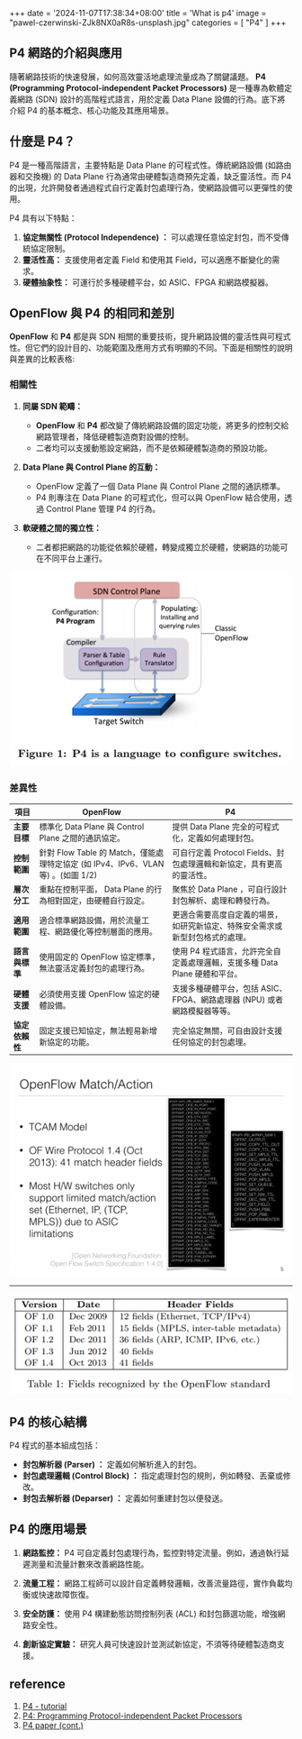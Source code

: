 +++
date = '2024-11-07T17:38:34+08:00'
title = 'What is p4'
image = "pawel-czerwinski-ZJk8NX0aR8s-unsplash.jpg"
categories = [
"P4"
]
+++

## P4 網路的介紹與應用

隨著網路技術的快速發展，如何高效靈活地處理流量成為了關鍵議題。 **P4 (Programming Protocol-independent Packet Processors)** 是一種專為軟體定義網路 (SDN) 設計的高階程式語言，用於定義 Data Plane 設備的行為。底下將介紹 P4 的基本概念、核心功能及其應用場景。

## **什麼是 P4？**

P4 是一種高階語言，主要特點是 Data Plane 的可程式性。傳統網路設備 (如路由器和交換機) 的 Data Plane 行為通常由硬體製造商預先定義，缺乏靈活性。而 P4 的出現，允許開發者通過程式自行定義封包處理行為，使網路設備可以更彈性的使用。

P4 具有以下特點：

1. **協定無關性 (Protocol Independence) ：** 可以處理任意協定封包，而不受傳統協定限制。
2. **靈活性高：** 支援使用者定義 Field 和使用其 Field，可以適應不斷變化的需求。
3. **硬體抽象性：** 可運行於多種硬體平台，如 ASIC、FPGA 和網路模擬器。

## OpenFlow 與 P4 的相同和差別

**OpenFlow** 和 **P4** 都是與 SDN 相關的重要技術，提升網路設備的靈活性與可程式性。但它們的設計目的、功能範圍及應用方式有明顯的不同。下面是相關性的說明與差異的比較表格:

### **相關性**

1. **同屬 SDN 範疇：**

   - **OpenFlow** 和 **P4** 都改變了傳統網路設備的固定功能，將更多的控制交給網路管理者，降低硬體製造商對設備的控制。
   - 二者均可以支援動態設定網路，而不是依賴硬體製造商的預設功能。

2. **Data Plane 與 Control Plane 的互動：**

   - OpenFlow 定義了一個 Data Plane 與 Control Plane 之間的通訊標準。
   - P4 則專注在 Data Plane 的可程式化，但可以與 OpenFlow 結合使用，透過 Control Plane 管理 P4 的行為。

3. **軟硬體之間的獨立性：**
   - 二者都把網路的功能從依賴於硬體，轉變成獨立於硬體，使網路的功能可在不同平台上運行。

![圖1: OpenFlow 和 P4 所運作的位置](1UMaVhT.png)

### **差異性**

| **項目**       | **OpenFlow**                                                                     | **P4**                                                                       |
| -------------- | -------------------------------------------------------------------------------- | ---------------------------------------------------------------------------- |
| **主要目標**   | 標準化 Data Plane 與 Control Plane 之間的通訊協定。                              | 提供 Data Plane 完全的可程式化，定義如何處理封包。                           |
| **控制範圍**   | 針對 Flow Table 的 Match，僅能處理特定協定 (如 IPv4、IPv6、VLAN 等) 。(如圖 1/2) | 可自行定義 Protocol Fields、封包處理邏輯和新協定，具有更高的靈活性。         |
| **層次分工**   | 重點在控制平面， Data Plane 的行為相對固定，由硬體自行設定。                     | 聚焦於 Data Plane ，可自行設計封包解析、處理和轉發行為。                     |
| **適用範圍**   | 適合標準網路設備，用於流量工程、網路優化等控制層面的應用。                       | 更適合需要高度自定義的場景，如研究新協定、特殊安全需求或新型封包格式的處理。 |
| **語言與標準** | 使用固定的 OpenFlow 協定標準，無法靈活定義封包的處理行為。                       | 使用 P4 程式語言，允許完全自定義處理邏輯，支援多種 Data Plane 硬體和平台。   |
| **硬體支援**   | 必須使用支援 OpenFlow 協定的硬體設備。                                           | 支援多種硬體平台，包括 ASIC、FPGA、網路處理器 (NPU) 或者網路模擬器等等。     |
| **協定依賴性** | 固定支援已知協定，無法輕易新增新協定的功能。                                     | 完全協定無關，可自由設計支援任何協定的封包處理。                             |

![圖2：OpenFlow 的 Match 和 Action](p4-09.png)

---

![圖3：OpenFlow 的 Header Fields 數量變化](Abuynwi.png)

## **P4 的核心結構**

P4 程式的基本組成包括：

- **封包解析器 (Parser) ：** 定義如何解析進入的封包。
- **封包處理邏輯 (Control Block) ：** 指定處理封包的規則，例如轉發、丟棄或修改。
- **封包去解析器 (Deparser) ：** 定義如何重建封包以便發送。

## **P4 的應用場景**

1. **網路監控：**
   P4 可自定義封包處理行為，監控對特定流量。例如，通過執行延遲測量和流量計數來改善網路性能。

2. **流量工程：**
   網路工程師可以設計自定義轉發邏輯，改善流量路徑，實作負載均衡或快速故障恢復。

3. **安全防護：**
   使用 P4 構建動態訪問控制列表 (ACL) 和封包篩選功能，增強網路安全性。

4. **創新協定實驗：**
   研究人員可快速設計並測試新協定，不須等待硬體製造商支援。

## **reference**

1. [P4 - tutorial](https://opennetworking.org/wp-content/uploads/2020/12/P4_D2_East_2018_01_basics.pdf)
2. [P4: Programming Protocol-independent Packet Processors](https://olivermichel.github.io/doc/p4.pdf)
3. [P4 paper (cont.)](https://ithelp.ithome.com.tw/articles/10243915?sc=rss.qu)
